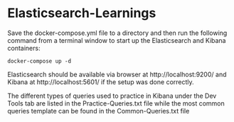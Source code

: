 # Elasticsearch-Learnings

Save the docker-compose.yml file to a directory and then run the following command from a terminal window to start up the Elasticsearch and Kibana containers:
```
docker-compose up -d
```
Elasticsearch should be available via browser at http://localhost:9200/ and Kibana at http://localhost:5601/ if the setup was done correctly.

The different types of queries used to practice in Kibana under the Dev Tools tab are listed in the Practice-Queries.txt file while the most common queries template can be found in the Common-Queries.txt file

